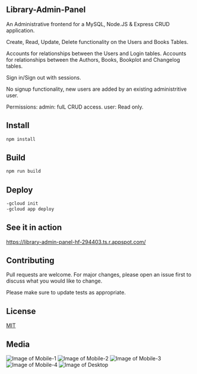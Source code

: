 ## Library-Admin-Panel

An Administrative frontend for a MySQL, Node.JS & Express CRUD application.

Create, Read, Update, Delete functionality on the Users and Books Tables.

Accounts for relationships between the Users and Login tables.
Accounts for relationships between the Authors, Books, Bookplot and Changelog tables.

Sign in/Sign out with sessions.

No signup functionality, new users are added by an existing administritive user.

Permissions:
admin: fulL CRUD access. 
user: Read only.

## Install

```bash
npm install
```

## Build

```bash
npm run build
```

## Deploy

```bash
-gcloud init
-gcloud app deploy
```

## See it in action

https://library-admin-panel-hf-294403.ts.r.appspot.com/

## Contributing

Pull requests are welcome. For major changes, please open an issue first to discuss what you would like to change.

Please make sure to update tests as appropriate.

## License

[MIT](https://choosealicense.com/licenses/mit/)

## Media

![Image of Mobile-1](https://raw.githubusercontent.com/HarrisFauntleroy/library-admin-panel/main/example-images/Screenshot%20from%202020-11-16%2011-21-01.png)
![Image of Mobile-2](https://raw.githubusercontent.com/HarrisFauntleroy/library-admin-panel/main/example-images/Screenshot%20from%202020-11-16%2011-21-18.png)
![Image of Mobile-3](https://raw.githubusercontent.com/HarrisFauntleroy/library-admin-panel/main/example-images/Screenshot%20from%202020-11-16%2011-21-55.png)
![Image of Mobile-4](https://raw.githubusercontent.com/HarrisFauntleroy/library-admin-panel/main/example-images/Screenshot%20from%202020-11-16%2011-27-12.png)
![Image of Desktop](https://raw.githubusercontent.com/HarrisFauntleroy/library-admin-panel/main/example-images/Screenshot%20from%202020-11-16%2011-22-15.png)
